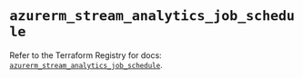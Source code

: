 # `azurerm_stream_analytics_job_schedule`

Refer to the Terraform Registry for docs: [`azurerm_stream_analytics_job_schedule`](https://registry.terraform.io/providers/hashicorp/azurerm/4.23.0/docs/resources/stream_analytics_job_schedule).
